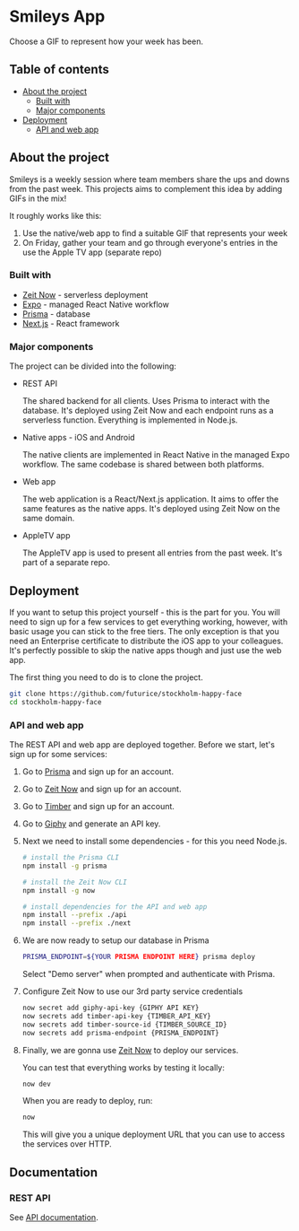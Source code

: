 # Smileys App

Choose a GIF to represent how your week has been.

## Table of contents

- [About the project](#about-the-project)
  - [Built with](#build-with)
  - [Major components](#major-components)
- [Deployment](#deployment)
  - [API and web app](#api-and-web-app)

## About the project

Smileys is a weekly session where team members share the ups and downs from the past week. This projects aims to complement this idea by adding GIFs in the mix!

It roughly works like this:

1. Use the native/web app to find a suitable GIF that represents your week
1. On Friday, gather your team and go through everyone's entries in the use the Apple TV app (separate repo)

### Built with

- [Zeit Now](https://zeit.co/now) - serverless deployment
- [Expo](https://expo.io/) - managed React Native workflow
- [Prisma](https://www.prisma.io) - database
- [Next.js](https://nextjs.org) - React framework

### Major components

The project can be divided into the following:

- REST API

  The shared backend for all clients. Uses Prisma to interact with the database. It's deployed using Zeit Now and each endpoint runs as a serverless function. Everything is implemented in Node.js.

- Native apps - iOS and Android

  The native clients are implemented in React Native in the managed Expo workflow. The same codebase is shared between both platforms.

- Web app

  The web application is a React/Next.js application. It aims to offer the same features as the native apps. It's deployed using Zeit Now on the same domain.

- AppleTV app

  The AppleTV app is used to present all entries from the past week. It's part of a separate repo.

## Deployment

If you want to setup this project yourself - this is the part for you. You will need to sign up for a few services to get everything working, however, with basic usage you can stick to the free tiers. The only exception is that you need an Enterprise certificate to distribute the iOS app to your colleagues. It's perfectly possible to skip the native apps though and just use the web app.

The first thing you need to do is to clone the project.

```bash
git clone https://github.com/futurice/stockholm-happy-face
cd stockholm-happy-face
```

### API and web app

The REST API and web app are deployed together. Before we start, let's sign up for some services:

1. Go to [Prisma][prisma] and sign up for an account.

1. Go to [Zeit Now][now] and sign up for an account.

1. Go to [Timber][timber] and sign up for an account.

1. Go to [Giphy][giphy-dev] and generate an API key.

1. Next we need to install some dependencies - for this you need Node.js.

   ```bash
   # install the Prisma CLI
   npm install -g prisma

   # install the Zeit Now CLI
   npm install -g now

   # install dependencies for the API and web app
   npm install --prefix ./api
   npm install --prefix ./next
   ```

1. We are now ready to setup our database in Prisma

   ```bash
   PRISMA_ENDPOINT=${YOUR PRISMA ENDPOINT HERE} prisma deploy
   ```

   Select "Demo server" when prompted and authenticate with Prisma.

1. Configure Zeit Now to use our 3rd party service credentials

   ```bash
   now secret add giphy-api-key {GIPHY API KEY}
   now secrets add timber-api-key {TIMBER_API_KEY}
   now secrets add timber-source-id {TIMBER_SOURCE_ID}
   now secrets add prisma-endpoint {PRISMA_ENDPOINT}
   ```

1. Finally, we are gonna use [Zeit Now][now] to deploy our services.

   You can test that everything works by testing it locally:

   ```bash
   now dev
   ```

   When you are ready to deploy, run:

   ```bash
   now
   ```

   This will give you a unique deployment URL that you can use to access the services over HTTP.

## Documentation

### REST API

See [API documentation](api/README.md).

[prisma]: https://www.prisma.io
[now]: https://zeit.co/now
[giphy-dev]: https://developers.giphy.com/dashboard/
[timber]: https://timber.io/
